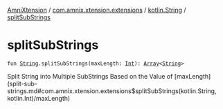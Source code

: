 [AmniXtension](../../index.md) / [com.amnix.xtension.extensions](../index.md) / [kotlin.String](index.md) / [splitSubStrings](./split-sub-strings.md)

# splitSubStrings

`fun `[`String`](https://kotlinlang.org/api/latest/jvm/stdlib/kotlin/-string/index.html)`.splitSubStrings(maxLength: `[`Int`](https://kotlinlang.org/api/latest/jvm/stdlib/kotlin/-int/index.html)`): `[`Array`](https://kotlinlang.org/api/latest/jvm/stdlib/kotlin/-array/index.html)`<`[`String`](https://kotlinlang.org/api/latest/jvm/stdlib/kotlin/-string/index.html)`>`

Split String into Multiple SubStrings Based on the Value of [maxLength](split-sub-strings.md#com.amnix.xtension.extensions$splitSubStrings(kotlin.String, kotlin.Int)/maxLength)

